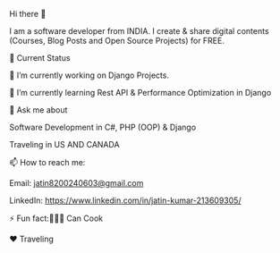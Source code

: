Hi there 👋

I am a software developer from INDIA. I create & share digital contents (Courses, Blog Posts and Open Source Projects) for FREE.

🤔 Current Status

🔭 I’m currently working on Django Projects.

🌱 I’m currently learning Rest API & Performance Optimization in Django

💬 Ask me about

Software Development in C#, PHP (OOP) & Django

Traveling in US AND CANADA

📫 How to reach me:

Email: jatin8200240603@gmail.com

LinkedIn: https://www.linkedin.com/in/jatin-kumar-213609305/

⚡ Fun fact:👨🏼‍🍳 Can Cook

♥️ Traveling
